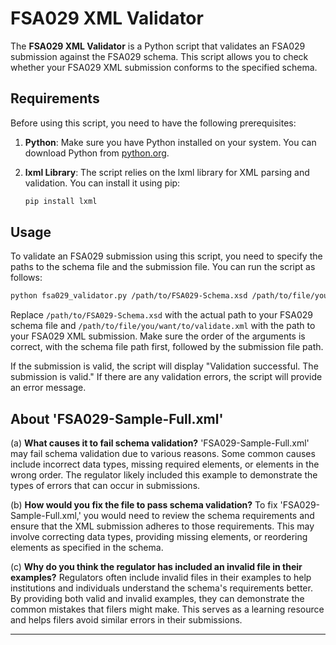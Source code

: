 # FSA029 XML Validator

The **FSA029 XML Validator** is a Python script that validates an FSA029 submission against the FSA029 schema. This script allows you to check whether your FSA029 XML submission conforms to the specified schema.

## Requirements

Before using this script, you need to have the following prerequisites:

1. **Python**: Make sure you have Python installed on your system. You can download Python from [python.org](https://www.python.org/downloads/).

2. **lxml Library**: The script relies on the lxml library for XML parsing and validation. You can install it using pip:

   ```bash
   pip install lxml
   ```

## Usage

To validate an FSA029 submission using this script, you need to specify the paths to the schema file and the submission file. You can run the script as follows:

```bash
python fsa029_validator.py /path/to/FSA029-Schema.xsd /path/to/file/you/want/to/validate.xml
```

Replace `/path/to/FSA029-Schema.xsd` with the actual path to your FSA029 schema file and `/path/to/file/you/want/to/validate.xml` with the path to your FSA029 XML submission. Make sure the order of the arguments is correct, with the schema file path first, followed by the submission file path.

If the submission is valid, the script will display "Validation successful. The submission is valid." If there are any validation errors, the script will provide an error message.

## About 'FSA029-Sample-Full.xml'

(a) **What causes it to fail schema validation?**
   'FSA029-Sample-Full.xml' may fail schema validation due to various reasons. Some common causes include incorrect data types, missing required elements, or elements in the wrong order. The regulator likely included this example to demonstrate the types of errors that can occur in submissions.

(b) **How would you fix the file to pass schema validation?**
   To fix 'FSA029-Sample-Full.xml,' you would need to review the schema requirements and ensure that the XML submission adheres to those requirements. This may involve correcting data types, providing missing elements, or reordering elements as specified in the schema.

(c) **Why do you think the regulator has included an invalid file in their examples?**
   Regulators often include invalid files in their examples to help institutions and individuals understand the schema's requirements better. By providing both valid and invalid examples, they can demonstrate the common mistakes that filers might make. This serves as a learning resource and helps filers avoid similar errors in their submissions.

---
